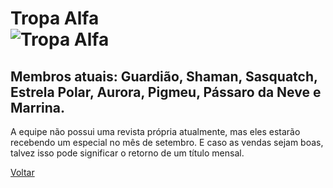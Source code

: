 # Tropa Alfa <br> ![Tropa Alfa](https://secureservercdn.net/198.71.233.187/eb6.f93.myftpupload.com/wp-content/uploads/2022/01/destino-de-x-todos-os-titulos-1-674x1024.jpg)
## Membros atuais: Guardião, Shaman, Sasquatch, Estrela Polar, Aurora, Pigmeu, Pássaro da Neve e Marrina.

A equipe não possui uma revista própria atualmente, mas eles estarão recebendo um especial no mês de setembro. E caso as vendas sejam boas, talvez isso pode significar o retorno de um título mensal.

[Voltar](README.md)
